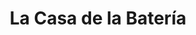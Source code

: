 ---
title: "La Casa de la Batería"
url: /santiago-de-veraguas/la-casa-de-la-bateria/
shop: piezas de automóviles
---